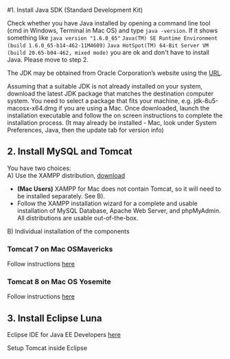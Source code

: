 #1. Install Java SDK (Standard Development Kit)

Check whether you have Java installed by opening a command line tool (cmd in Windows, Terminal in Mac OS) and type `java -version`. If it shows something like `java version "1.6.0_65"`
`Java(TM) SE Runtime Environment (build 1.6.0_65-b14-462-11M4609)`
`Java HotSpot(TM) 64-Bit Server VM (build 20.65-b04-462, mixed mode)` you are ok and don't have to install Java. Please move to step 2.

The JDK may be obtained from Oracle Corporation’s website using the [URL](http://www.oracle.com/technetwork/java/javase/downloads/jdk8-downloads-2133151.html).

Assuming that a suitable JDK is not already installed on your system, download the latest JDK package that matches the destination computer system. You need to select a package that fits your machine, e.g. jdk-8u5-macosx-x64.dmg if you are using a Mac. Once downloaded, launch the installation executable and follow the on screen instructions to complete the installation process. (It may already be installed - Mac, look under System Preferences, Java, then the update tab for version info)

## 2. Install MySQL and Tomcat
 You have two choices:   
A) Use the XAMPP distribution, [download](https://www.apachefriends.org/download.html)
- **(Mac Users)** XAMPP for Mac does not contain Tomcat, so it will need to be installed separately. See B).
- Follow the XAMPP installation wizard for a complete and usable installation of MySQL Database, Apache Web Server, and phpMyAdmin. All distributions are usable out-of-the-box.

B) Individual installation of the components

### Tomcat 7 on  Mac OSMavericks
Follow instructions [here](http://wolfpaulus.com/jounal/mac/tomcat7/)

### Tomcat 8 on Mac OS Yosemite
Follow instructions [here](http://wolfpaulus.com/jounal/mac/tomcat8/)

## 3. Install Eclipse Luna
Eclipse IDE for Java EE Developers [here](https://eclipse.org/downloads/)

Setup Tomcat inside Eclipse